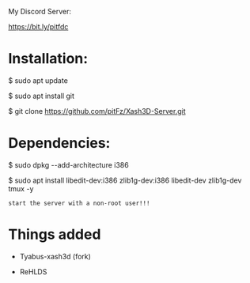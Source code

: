 My Discord Server:

https://bit.ly/pitfdc

# Installation:

$ sudo apt update

$ sudo apt install git

$ git clone https://github.com/pitFz/Xash3D-Server.git

# Dependencies:

$ sudo dpkg --add-architecture i386

$ sudo apt install libedit-dev:i386 zlib1g-dev:i386 libedit-dev zlib1g-dev tmux -y


``
start the server with a non-root user!!!
``
# Things added

- Tyabus-xash3d (fork)

- ReHLDS
 







